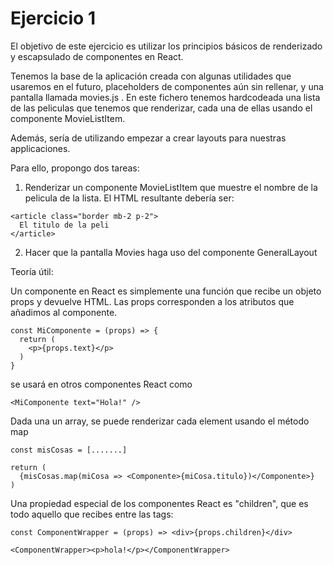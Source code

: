 # Ejercicio 1

El objetivo de este ejercicio es utilizar los principios básicos de renderizado y escapsulado de
componentes en React.

Tenemos la base de la aplicación creada con algunas utilidades que usaremos en el futuro, placeholders de componentes aún sin rellenar, y una pantalla llamada movies.js . En este fichero tenemos hardcodeada una lista de las peliculas que tenemos que renderizar, cada una de ellas usando el componente MovieListItem.

Además, sería de utilizando empezar a crear layouts para nuestras applicaciones.

Para ello, propongo dos tareas:

1. Renderizar un componente MovieListItem que muestre el nombre de la pelicula de la lista. El
   HTML resultante debería ser:

```
<article class="border mb-2 p-2">
  El titulo de la peli
</article>
```

2. Hacer que la pantalla Movies haga uso del componente GeneralLayout

Teoría útil:

Un componente en React es simplemente una función que recibe un objeto props y devuelve HTML.
Las props corresponden a los atributos que añadimos al componente.

```
const MiComponente = (props) => {
  return (
    <p>{props.text}</p>
  )
}
```

se usará en otros componentes React como

```
<MiComponente text="Hola!" />
```

Dada una un array, se puede renderizar cada element usando el método map

```
const misCosas = [.......]

return (
  {misCosas.map(miCosa => <Componente>{miCosa.titulo})</Componente>}
)
```

Una propiedad especial de los componentes React es "children", que es todo aquello que recibes entre
las tags:

```
const ComponentWrapper = (props) => <div>{props.children}</div>

<ComponentWrapper><p>hola!</p></ComponentWrapper>
```
